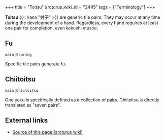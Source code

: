+++
title = "Toitsu"
arcturus_wiki_id = "2445"
tags = ["Terminology"]
+++

**Toitsu** {{< kana "対子" >}} are generic tile pairs. They may occur at any time during the development of a hand. Regardless, every hand requires at least one pair for completion, even kokushi musou.

## Fu

```main|Scoring```

Specific tile pairs generate fu.

## Chiitoitsu

```main|Chiitoitsu```

One yaku is specifically defined as a collection of pairs. Chiitoitsu is directly translated as "seven pairs".

## External links
- [Source of this page [arcturus wiki]](http://arcturus.su/wiki/Toitsu)
